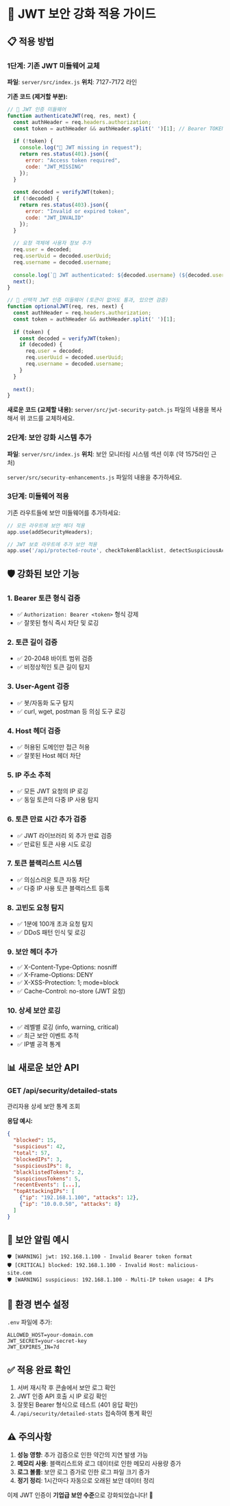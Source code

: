 # 🔐 JWT 보안 강화 적용 가이드

## 📋 적용 방법

### 1단계: 기존 JWT 미들웨어 교체

**파일**: `server/src/index.js`
**위치**: 7127-7172 라인

**기존 코드 (제거할 부분):**
```javascript
// 🔐 JWT 인증 미들웨어
function authenticateJWT(req, res, next) {
  const authHeader = req.headers.authorization;
  const token = authHeader && authHeader.split(' ')[1]; // Bearer TOKEN
  
  if (!token) {
    console.log("🚨 JWT missing in request");
    return res.status(401).json({ 
      error: "Access token required",
      code: "JWT_MISSING" 
    });
  }
  
  const decoded = verifyJWT(token);
  if (!decoded) {
    return res.status(403).json({ 
      error: "Invalid or expired token",
      code: "JWT_INVALID" 
    });
  }
  
  // 요청 객체에 사용자 정보 추가
  req.user = decoded;
  req.userUuid = decoded.userUuid;
  req.username = decoded.username;
  
  console.log(`🔐 JWT authenticated: ${decoded.username} (${decoded.userUuid})`);
  next();
}

// 🔐 선택적 JWT 인증 미들웨어 (토큰이 없어도 통과, 있으면 검증)
function optionalJWT(req, res, next) {
  const authHeader = req.headers.authorization;
  const token = authHeader && authHeader.split(' ')[1];
  
  if (token) {
    const decoded = verifyJWT(token);
    if (decoded) {
      req.user = decoded;
      req.userUuid = decoded.userUuid;
      req.username = decoded.username;
    }
  }
  
  next();
}
```

**새로운 코드 (교체할 내용):**
`server/src/jwt-security-patch.js` 파일의 내용을 복사해서 위 코드를 교체하세요.

### 2단계: 보안 강화 시스템 추가

**파일**: `server/src/index.js`
**위치**: 보안 모니터링 시스템 섹션 이후 (약 1575라인 근처)

`server/src/security-enhancements.js` 파일의 내용을 추가하세요.

### 3단계: 미들웨어 적용

기존 라우트들에 보안 미들웨어를 추가하세요:

```javascript
// 모든 라우트에 보안 헤더 적용
app.use(addSecurityHeaders);

// JWT 보호 라우트에 추가 보안 적용
app.use('/api/protected-route', checkTokenBlacklist, detectSuspiciousActivity, authenticateJWT);
```

## 🛡️ 강화된 보안 기능

### 1. Bearer 토큰 형식 검증
- ✅ `Authorization: Bearer <token>` 형식 강제
- ✅ 잘못된 형식 즉시 차단 및 로깅

### 2. 토큰 길이 검증
- ✅ 20-2048 바이트 범위 검증
- ✅ 비정상적인 토큰 길이 탐지

### 3. User-Agent 검증
- ✅ 봇/자동화 도구 탐지
- ✅ curl, wget, postman 등 의심 도구 로깅

### 4. Host 헤더 검증
- ✅ 허용된 도메인만 접근 허용
- ✅ 잘못된 Host 헤더 차단

### 5. IP 주소 추적
- ✅ 모든 JWT 요청의 IP 로깅
- ✅ 동일 토큰의 다중 IP 사용 탐지

### 6. 토큰 만료 시간 추가 검증
- ✅ JWT 라이브러리 외 추가 만료 검증
- ✅ 만료된 토큰 사용 시도 로깅

### 7. 토큰 블랙리스트 시스템
- ✅ 의심스러운 토큰 자동 차단
- ✅ 다중 IP 사용 토큰 블랙리스트 등록

### 8. 고빈도 요청 탐지
- ✅ 1분에 100개 초과 요청 탐지
- ✅ DDoS 패턴 인식 및 로깅

### 9. 보안 헤더 추가
- ✅ X-Content-Type-Options: nosniff
- ✅ X-Frame-Options: DENY
- ✅ X-XSS-Protection: 1; mode=block
- ✅ Cache-Control: no-store (JWT 요청)

### 10. 상세 보안 로깅
- ✅ 레벨별 로깅 (info, warning, critical)
- ✅ 최근 보안 이벤트 추적
- ✅ IP별 공격 통계

## 📊 새로운 보안 API

### GET /api/security/detailed-stats
관리자용 상세 보안 통계 조회

**응답 예시:**
```json
{
  "blocked": 15,
  "suspicious": 42,
  "total": 57,
  "blockedIPs": 3,
  "suspiciousIPs": 8,
  "blacklistedTokens": 2,
  "suspiciousTokens": 5,
  "recentEvents": [...],
  "topAttackingIPs": [
    {"ip": "192.168.1.100", "attacks": 12},
    {"ip": "10.0.0.50", "attacks": 8}
  ]
}
```

## 🚨 보안 알림 예시

```
🛡️ [WARNING] jwt: 192.168.1.100 - Invalid Bearer token format
🛡️ [CRITICAL] blocked: 192.168.1.100 - Invalid Host: malicious-site.com
🛡️ [WARNING] suspicious: 192.168.1.100 - Multi-IP token usage: 4 IPs
```

## 🔧 환경 변수 설정

`.env` 파일에 추가:
```
ALLOWED_HOST=your-domain.com
JWT_SECRET=your-secret-key
JWT_EXPIRES_IN=7d
```

## ✅ 적용 완료 확인

1. 서버 재시작 후 콘솔에서 보안 로그 확인
2. JWT 인증 API 호출 시 IP 로깅 확인
3. 잘못된 Bearer 형식으로 테스트 (401 응답 확인)
4. `/api/security/detailed-stats` 접속하여 통계 확인

## ⚠️ 주의사항

1. **성능 영향**: 추가 검증으로 인한 약간의 지연 발생 가능
2. **메모리 사용**: 블랙리스트와 로그 데이터로 인한 메모리 사용량 증가
3. **로그 볼륨**: 보안 로그 증가로 인한 로그 파일 크기 증가
4. **정기 정리**: 1시간마다 자동으로 오래된 보안 데이터 정리

이제 JWT 인증이 **기업급 보안 수준**으로 강화되었습니다! 🚀
